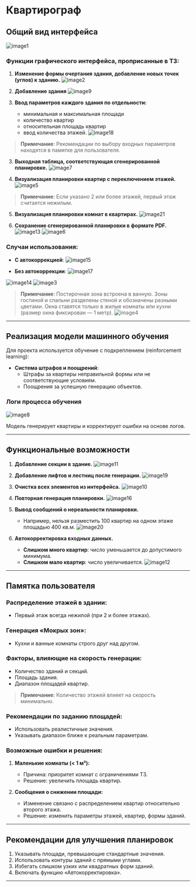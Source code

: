 # Квартирограф

## Общий вид интерфейса
![image1](https://github.com/user-attachments/assets/8126b3c4-b1b3-4c88-9c9d-2091478cb5fb)
### Функции графического интерфейса, проприсанные в ТЗ:

1. **Изменение формы очертания здания, добавление новых точек (углов) к зданию.**
![image2](https://github.com/user-attachments/assets/d5f2bfef-29b9-4d36-ae65-8849f980614b)

2. **Добавление здания**
![image9](https://github.com/user-attachments/assets/88973f90-493d-44dc-943d-bde151f3705f)

3. **Ввод параметров каждого здания по отдельности:**
   - минимальная и максимальная площади
   - количество квартир
   - относительная площадь квартир
   - ввод количества этажей.
![image18](https://github.com/user-attachments/assets/51c19d89-5654-4d8e-84dd-11db5a1cb4f3)
> **Примечание**: Рекомендации по выбору входных параметров находятся в памятке для пользователя.

3. **Выходная таблица, соответствующая сгенерированной планировке.**
![image7](https://github.com/user-attachments/assets/c5cbde4b-0a81-46b5-b4b3-98b53c07678b)

4. **Визуализация планировки квартир с переключением этажей.**
![image5](https://github.com/user-attachments/assets/297a0ad2-9c31-47d1-a2ab-cdc925646881)
> **Примечание**: Если указано 2 или более этажей, первый этаж считается нежилым.

5. **Визуализация планировки комнат в квартирах.**
![image21](https://github.com/user-attachments/assets/ce14c2d3-1cfc-4a08-a48d-a5907e7de874)

6. **Сохранение сгенерированной планировки в формате PDF.**
![image13](https://github.com/user-attachments/assets/6cfa58c4-32dd-48f4-8a5c-437df498bd6d)
![image6](https://github.com/user-attachments/assets/61e5a2c9-5ed2-4bae-9f62-1cbe51f419cb)

### Случаи использования:

- **С автокоррекцией**:
![image15](https://github.com/user-attachments/assets/c9bec7da-4d0a-4e0e-b5d4-45785e2dd846)

- **Без автокоррекции**:
![image17](https://github.com/user-attachments/assets/eaabd6c3-34eb-4fe2-8525-dd48cce1b101)

![image14](https://github.com/user-attachments/assets/f820fa10-79db-4321-b67d-d7afbbb9bc06)
![image3](https://github.com/user-attachments/assets/d2ce32e9-c967-4a73-b5ff-1ff430b28855)

> **Примечание**: Постирочная зона встроена в ванную. Зоны гостиной и спальни разделены стеной и обозначены разными цветами. Окна ставятся только в жилые комнаты или кухни (размер окна фиксирован — 1 метр).
![image4](https://github.com/user-attachments/assets/7a9b45ba-1214-451c-9508-a96f561e5a76)

---

## Реализация модели машинного обучения

Для проекта используется обучение с подкреплением (reinforcement learning):
- **Система штрафов и поощрений**:
  - Штрафы за квартиры неправильной формы или не соответствующие условиям.
  - Поощрения за успешную генерацию объектов.

### Логи процесса обучения
![image8](https://github.com/user-attachments/assets/d86c4dcd-123e-4fc5-8b87-7aa7ef2d148b)

Модель генерирует квартиры и корректирует ошибки на основе логов.

---

## Функциональные возможности

1. **Добавление секции в здание.**
![image11](https://github.com/user-attachments/assets/c2ea642f-4f33-409e-a7ab-35e447c3c63a)

2. **Добавление лифтов и лестниц после генерации.**
![image19](https://github.com/user-attachments/assets/26b641e4-6d5b-4515-b574-38fc7695c596)

3. **Очистка всех элементов из интерфейса.**
![image10](https://github.com/user-attachments/assets/cb93562f-bdfc-457a-9e2c-65e9c1b25d5a)

4. **Повторная генерация планировки.**
![image16](https://github.com/user-attachments/assets/90e25071-11b9-4d2d-b816-a0b8aae86d2e)

5. **Вывод сообщений о нереальности планировки.**
   - Например, нельзя разместить 100 квартир на одном этаже площадью 400 кв.м.
![image20](https://github.com/user-attachments/assets/e8d356f6-d203-4b83-a392-b183862f1aca)

6. **Автокорректировка входных данных.**
   - **Слишком много квартир**: число уменьшается до допустимого минимума.
   - **Слишком мало квартир**: число увеличивается.
![image12](https://github.com/user-attachments/assets/37eeb8d1-5cc1-41e4-a29d-de3f08f16fbf)
---

## Памятка пользователя

### Распределение этажей в здании:
- Первый этаж всегда нежилой (при 2 и более этажах).

### Генерация «Мокрых зон»:
- Кухни и ванные комнаты строго друг над другом.

### Факторы, влияющие на скорость генерации:
- Количество зданий и секций.
- Площадь здания.
- Диапазон площадей квартир.

> **Примечание**: Количество этажей влияет на скорость минимально.

### Рекомендации по заданию площадей:
- Использовать реалистичные значения.
- Указывать диапазон ближе к реальным параметрам.

### Возможные ошибки и решения:

1. **Маленькие комнаты (< 1 м²):**
   - Причина: приоритет комнат с ограничениями ТЗ.
   - Решение: увеличить площадь квартир.

2. **Сообщения о снижении площади:**
   - Изменение связано с распределением квартир относительно второго этажа.
   - Решение: изменить параметры этажей, квартир, формы зданий.

---

## Рекомендации для улучшения планировок

1. Указывать площади, превышающие стандартные значения.
2. Использовать контуры зданий с прямыми углами.
3. Избегать слишком узких или квадратных форм зданий.
4. Включать функцию «Автокорректировка».

---
